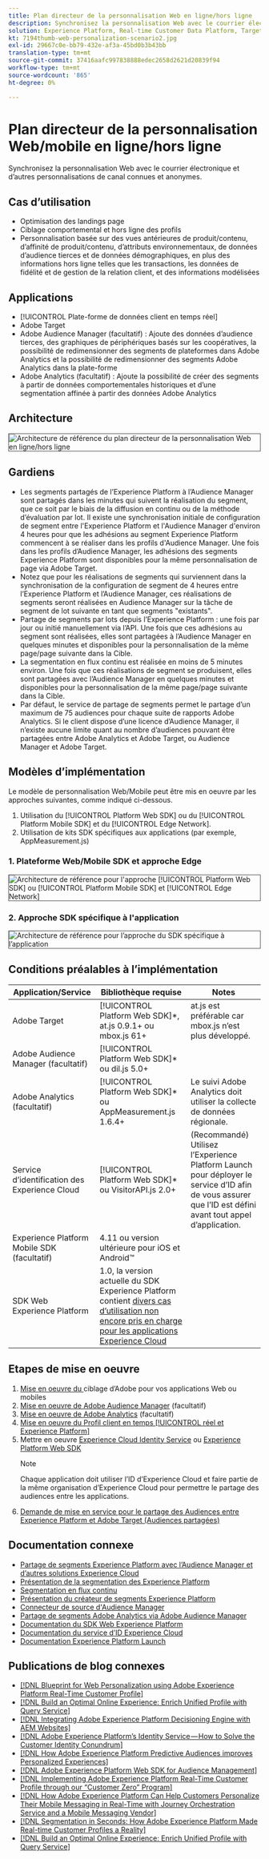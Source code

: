 ```yaml
---
title: Plan directeur de la personnalisation Web en ligne/hors ligne
description: Synchronisez la personnalisation Web avec le courrier électronique et d’autres personnalisations de canal connues et anonymes.
solution: Experience Platform, Real-time Customer Data Platform, Target, Audience Manager, Analytics, Experience Cloud Services, Data Collection
kt: 7194thumb-web-personalization-scenario2.jpg
exl-id: 29667c0e-bb79-432e-af3a-45bd0b3b43bb
translation-type: tm+mt
source-git-commit: 37416aafc997838888edec2658d2621d20839f94
workflow-type: tm+mt
source-wordcount: '865'
ht-degree: 0%

---
```


# Plan directeur de la personnalisation Web/mobile en ligne/hors ligne

Synchronisez la personnalisation Web avec le courrier électronique et d’autres personnalisations de canal connues et anonymes.

## Cas d’utilisation

* Optimisation des landings page
* Ciblage comportemental et hors ligne des profils
* Personnalisation basée sur des vues antérieures de produit/contenu, d’affinité de produit/contenu, d’attributs environnementaux, de données d’audience tierces et de données démographiques, en plus des informations hors ligne telles que les transactions, les données de fidélité et de gestion de la relation client, et des informations modélisées

## Applications

* [!UICONTROL Plate-forme de données client en temps réel]
* Adobe Target
* Adobe Audience Manager (facultatif) : Ajoute des données d’audience tierces, des graphiques de périphériques basés sur les coopératives, la possibilité de redimensionner des segments de plateformes dans Adobe Analytics et la possibilité de redimensionner des segments Adobe Analytics dans la plate-forme
* Adobe Analytics (facultatif) : Ajoute la possibilité de créer des segments à partir de données comportementales historiques et d’une segmentation affinée à partir des données Adobe Analytics

## Architecture

<img src="assets/onoff.svg" alt="Architecture de référence du plan directeur de la personnalisation Web en ligne/hors ligne" style="border:1px solid #4a4a4a" />

## Gardiens

* Les segments partagés de l’Experience Platform à l’Audience Manager sont partagés dans les minutes qui suivent la réalisation du segment, que ce soit par le biais de la diffusion en continu ou de la méthode d’évaluation par lot. Il existe une synchronisation initiale de configuration de segment entre l&#39;Experience Platform et l&#39;Audience Manager d&#39;environ 4 heures pour que les adhésions au segment Experience Platform commencent à se réaliser dans les profils d&#39;Audience Manager. Une fois dans les profils d’Audience Manager, les adhésions des segments Experience Platform sont disponibles pour la même personnalisation de page via Adobe Target.
* Notez que pour les réalisations de segments qui surviennent dans la synchronisation de la configuration de segment de 4 heures entre l’Experience Platform et l’Audience Manager, ces réalisations de segments seront réalisées en Audience Manager sur la tâche de segment de lot suivante en tant que segments &quot;existants&quot;.
* Partage de segments par lots depuis l’Experience Platform : une fois par jour ou initié manuellement via l’API. Une fois que ces adhésions au segment sont réalisées, elles sont partagées à l’Audience Manager en quelques minutes et disponibles pour la personnalisation de la même page/page suivante dans la Cible.
* La segmentation en flux continu est réalisée en moins de 5 minutes environ. Une fois que ces réalisations de segment se produisent, elles sont partagées avec l’Audience Manager en quelques minutes et disponibles pour la personnalisation de la même page/page suivante dans la Cible.
* Par défaut, le service de partage de segments permet le partage d’un maximum de 75 audiences pour chaque suite de rapports Adobe Analytics. Si le client dispose d’une licence d’Audience Manager, il n’existe aucune limite quant au nombre d’audiences pouvant être partagées entre Adobe Analytics et Adobe Target, ou Audience Manager et Adobe Target.

## Modèles d’implémentation

Le modèle de personnalisation Web/Mobile peut être mis en oeuvre par les approches suivantes, comme indiqué ci-dessous.

1. Utilisation du [!UICONTROL Platform Web SDK] ou du [!UICONTROL Platform Mobile SDK] et du [!UICONTROL Edge Network].
1. Utilisation de kits SDK spécifiques aux applications (par exemple, AppMeasurement.js)

### 1. Plateforme Web/Mobile SDK et approche Edge

<img src="assets/websdkflow.svg" alt="Architecture de référence pour l'approche [!UICONTROL Platform Web SDK] ou [!UICONTROL Platform Mobile SDK] et [!UICONTROL Edge Network]" style="border:1px solid #4a4a4a" />

### 2. Approche SDK spécifique à l&#39;application

<img src="assets/appsdkflow.png" alt="Architecture de référence pour l’approche du SDK spécifique à l’application" style="border:1px solid #4a4a4a" />

## Conditions préalables à l’implémentation

| Application/Service | Bibliothèque requise | Notes |
|---|---|---|
| Adobe Target | [!UICONTROL Platform Web SDK]*, at.js 0.9.1+ ou mbox.js 61+ | at.js est préférable car mbox.js n’est plus développé. |
| Adobe Audience Manager (facultatif) | [!UICONTROL Platform Web SDK]* ou dil.js 5.0+ |  |
| Adobe Analytics (facultatif) | [!UICONTROL Platform Web SDK]* ou AppMeasurement.js 1.6.4+ | Le suivi Adobe Analytics doit utiliser la collecte de données régionale. |
| Service d’identification des Experience Cloud | [!UICONTROL Platform Web SDK]* ou VisitorAPI.js 2.0+ | (Recommandé) Utilisez l’Experience Platform Launch pour déployer le service d’ID afin de vous assurer que l’ID est défini avant tout appel d’application. |
| Experience Platform Mobile SDK (facultatif) | 4.11 ou version ultérieure pour iOS et Android™ |  |
| SDK Web Experience Platform | 1.0, la version actuelle du SDK Experience Platform contient [divers cas d’utilisation non encore pris en charge pour les applications Experience Cloud](https://github.com/adobe/alloy/projects/5) |  |


## Etapes de mise en oeuvre

1. [Mise en oeuvre du ](https://experienceleague.adobe.com/docs/target/using/implement-target/implementing-target.html) ciblage d’Adobe pour vos applications Web ou mobiles
1. [Mise en oeuvre de Adobe Audience Manager](https://experienceleague.adobe.com/docs/audience-manager/user-guide/implementation-integration-guides/implement-audience-manager.html)  (facultatif)
1. [Mise en oeuvre de Adobe Analytics](https://experienceleague.adobe.com/docs/analytics/implementation/home.html)   (facultatif)
1. [Mise en oeuvre du Profil client en temps  [!UICONTROL réel et Experience Platform]](https://experienceleague.adobe.com/docs/platform-learn/getting-started-for-data-architects-and-data-engineers/overview.html)
1. Mettre en oeuvre [Experience Cloud Identity Service](https://experienceleague.adobe.com/docs/id-service/using/implementation/implementation-guides.html) ou [Experience Platform Web SDK](https://experienceleague.adobe.com/docs/experience-platform/edge/home.html)
   >[!NOTE]
   >
   >Chaque application doit utiliser l’ID d’Experience Cloud et faire partie de la même organisation d’Experience Cloud pour permettre le partage des audiences entre les applications.
1. [Demande de mise en service pour le partage des Audiences entre Experience Platform et Adobe Target (Audiences partagées)](https://www.adobe.com/go/audiences)

## Documentation connexe

* [Partage de segments Experience Platform avec l’Audience Manager et d’autres solutions Experience Cloud](https://experienceleague.adobe.com/docs/audience-manager/user-guide/implementation-integration-guides/integration-experience-platform/aam-aep-audience-sharing.html)
* [Présentation de la segmentation des Experience Platform](https://experienceleague.adobe.com/docs/experience-platform/segmentation/home.html)
* [Segmentation en flux continu](https://experienceleague.adobe.com/docs/experience-platform/segmentation/api/streaming-segmentation.html)
* [Présentation du créateur de segments Experience Platform](https://experienceleague.adobe.com/docs/experience-platform/segmentation/ui/overview.html)
* [Connecteur de source d&#39;Audience Manager](https://experienceleague.adobe.com/docs/experience-platform/sources/connectors/adobe-applications/audience-manager.html)
* [Partage de segments Adobe Analytics via Adobe Audience Manager](https://experienceleague.adobe.com/docs/analytics/components/segmentation/segmentation-workflow/seg-publish.html)
* [Documentation du SDK Web Experience Platform](https://experienceleague.adobe.com/docs/experience-platform/edge/home.html)
* [Documentation du service d’ID Experience Cloud](https://experienceleague.adobe.com/docs/id-service/using/home.html)
* [Documentation Experience Platform Launch](https://experienceleague.adobe.com/docs/launch/using/home.html)

## Publications de blog connexes

* [[!DNL Blueprint for Web Personalization using Adobe Experience Platform Real-Time Customer Profile]](https://medium.com/adobetech/blueprint-for-web-personalization-using-adobe-experience-platform-real-time-customer-profile-fef2ce7a4b2f)
* [[!DNL Build an Optimal Online Experience: Enrich Unified Profile with Query Service]](https://medium.com/adobetech/build-an-optimal-online-experience-enrich-unified-profile-with-query-service-8027c196ab33)
* [[!DNL Integrating Adobe Experience Platform Decisioning Engine with AEM Websites]](https://jaeness.medium.com/integrating-adobe-experience-platform-decisioning-engine-with-aem-websites-9c222acd12e2)
* [[!DNL Adobe Experience Platform’s Identity Service — How to Solve the Customer Identity Conundrum]](https://medium.com/adobetech/adobe-experience-platforms-identity-service-how-to-solve-the-customer-identity-conundrum-f95e22d16ea9)
* [[!DNL How Adobe Experience Platform Predictive Audiences improves Personalized Experiences]](https://medium.com/adobetech/how-adobe-experience-platform-predictive-audiences-improves-personalized-experiences-1f75a60cb7a3)
* [[!DNL Adobe Experience Platform Web SDK for Audience Management]](https://medium.com/adobetech/adobe-experience-platform-web-sdk-for-audience-management-751fa6d063bc)
* [[!DNL Implementing Adobe Experience Platform Real-Time Customer Profile through our “Customer Zero” Program]](https://medium.com/adobetech/implementing-adobe-experience-platform-real-time-customer-profile-through-our-customer-zero-32e7cd952896)
* [[!DNL How Adobe Experience Platform Can Help Customers Personalize Their Mobile Messaging in Real-Time with Journey Orchestration Service and a Mobile Messaging Vendor]](https://medium.com/adobetech/how-adobe-experience-platform-helped-a-client-personalize-their-mobile-messaging-in-real-time-with-7d634aefa098)
* [[!DNL Segmentation in Seconds: How Adobe Experience Platform Made Real-time Customer Profiles a Reality]](https://medium.com/adobetech/segmentation-in-seconds-how-adobe-experience-platform-made-real-time-customer-profiles-a-reality-a7a8552b0847)
* [[!DNL Build an Optimal Online Experience: Enrich Unified Profile with Query Service]](https://medium.com/adobetech/build-an-optimal-online-experience-enrich-unified-profile-with-query-service-8027c196ab33)
